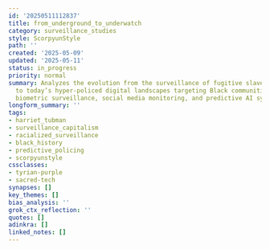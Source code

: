 ```yaml
---
id: '20250511112837'
title: from_underground_to_underwatch
category: surveillance_studies
style: ScorpyunStyle
path: ''
created: '2025-05-09'
updated: '2025-05-11'
status: in_progress
priority: normal
summary: Analyzes the evolution from the surveillance of fugitive slaves like Tubman
  to today’s hyper-policed digital landscapes targeting Black communities through
  biometric surveillance, social media monitoring, and predictive AI systems.
longform_summary: ''
tags:
- harriet_tubman
- surveillance_capitalism
- racialized_surveillance
- black_history
- predictive_policing
- scorpyunstyle
cssclasses:
- tyrian-purple
- sacred-tech
synapses: []
key_themes: []
bias_analysis: ''
grok_ctx_reflection: ''
quotes: []
adinkra: []
linked_notes: []
---
```


